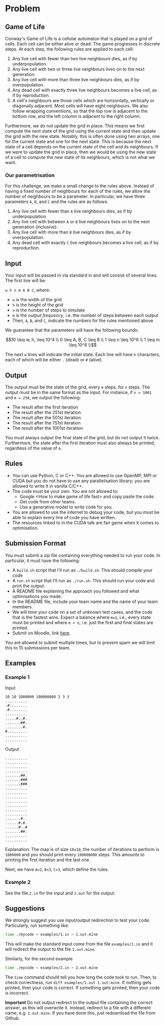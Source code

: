 # Problem
## Game of Life
Conway's Game of Life is a cellular automaton that is played on a grid of cells. Each cell can be either alive or dead. The game progresses in discrete steps. At each step, the following rules are applied to each cell:
1. Any live cell with fewer than two live neighbours dies, as if by underpopulation.
2. Any live cell with two or three live neighbours lives on to the next generation.
3. Any live cell with more than three live neighbours dies, as if by overpopulation.
4. Any dead cell with exactly three live neighbours becomes a live cell, as if by reproduction.
5. A cell's neighbours are those cells which are horizontally, vertically or diagonally adjacent. Most cells will have eight neighbours. We also follow wrapping conventions, so that the top row is adjacent to the bottom row, and the left column is adjacent to the right column.

Furthermore, we do not update the grid in place. This means we first compute the next state of the grid using the current state and then update the grid with the new state. Notably, this is often done using two arrays, one for the current state and one for the next state. This is because the next state of a cell depends on the current state of the cell and its neighbours. If we were to update the grid in place, then we would be using the new state of a cell to compute the new state of its neighbours, which is not what we want.

### Our parametrisation
For this challenge, we make a small change to the rules above. Instead of having a fixed number of neighbours for each of the rules, we allow the number of neighbours to be a parameter. In particular, we have three parameters `A`, `B`, and `C` and the rules are as follows:
1. Any live cell with fewer than `A` live neighbours dies, as if by underpopulation.
2. Any live cell with between `A` or `B` live neighbours lives on to the next generation (inclusive).
3. Any live cell with more than `B` live neighbours dies, as if by overpopulation.
4. Any dead cell with exactly `C` live neighbours becomes a live cell, as if by reproduction.
## Input
Your input will be passed in via standard in and will consist of several lines. The first line will be:


`w h n m A B C`, where:
- `w` is the width of the grid
- `h` is the height of the grid
- `n` is the number of steps to simulate
- `m` is the *output frequency*, i.e. the number of steps between each output
- Then, `A`, `B`, and `C`, indicate the numbers for the rules mentioned above

We guarantee that the parameters will have the following bounds:
```math
10 \leq w, h, \leq 10^4 \\
0 \leq A, B, C \leq 8 \\
1 \leq n \leq 10^6 \\
1 \leq m \leq 10^8 \\
```

The next `w` lines will indicate the initial state. Each line will have `h` characters, each of which will be either `.` (dead) or `#` (alive).

## Output

The output must be the state of the grid, every `m` steps, for `n` steps. The output must be in the same format as the input.
For instance, if `n = 1001` and `m = 250`, we output the following:
- The result after the first iteration
- The result after the 251st iteration
- The result after the 501st iteration
- The result after the 751st iteration
- The result after the 1001st iteration


You must always output the final state of the grid, but do not output it twice. Furthermore, the state after the first iteration must also always be printed, regardless of the value of `m`.

## Rules
- You can use Python, C or C++. You are allowed to use OpenMP, MPI or CUDA but you do not have to use any parallelisation library; you are allowed to write it in vanilla C/C++.
- The code must be your own. You are not allowed to:
  - Google \<How to make game of life fast\> and copy paste the code.
  - Get code from other teams.
  - Use a generative model to write code for you.
- You are allowed to use the internet to debug your code, but you must be able to explain every line of code you have written. 
- The resources linked to in the CUDA talk are fair game when it comes to optimisation.

## Submission Format
You must submit a zip file containing everything needed to run your code. In particular, it must have the following:
- A `build.sh` script that I'll run as `./build.sh`. This should compile your code
- A `run.sh` script that I'll run as `./run.sh`. This should run your code and print the output.
- A README file explaining the approach you followed and what optimisations you made.
- In the README file, include your team name and the name of your team members.
- We will time your code on a set of unknown test cases, and the code that is the fastest wins. Expect a balance where `m=1`, i.e., every state must be printed and where `m > n`, i.e. just the first and final states are printed.
- Submit on Moodle, link [here](https://courses.ms.wits.ac.za/moodle/mod/assign/view.php?id=21473).

You are allowed to submit multiple times, but to prevent spam we will limit this to 15 submissions per team.

## Examples
### Example 1
Input
```
10 10 1000000 100000000 2 3 3
..........
.#........
.#........
..........
.....#..#.
.......##.
........#.
#.........
..........
..........
```

Output
```
..........
..........
..........
..........
.......##.
.......###
.......###
..........
..........
..........
..........
..........
..........
..........
.......#..
......#.#.
......#..#
.......##.
..........
..........
```

Explanation:
The map is of size `10x10`, the number of iterations to perform is
`1000000` and you should print every `100000000` steps. This amounts to printing the first iteration and the last one.

Next, we have `A=2`, `B=3`, `C=3`, which define the rules.


### Example 2
See the file `2.in` for the input and `2.out` for the output.


## Suggestions
We strongly suggest you use input/output redirection to test your code. Particularly, run something like:

```bash
time ./mycode < examples/1.in > 1.out.mine
```

This will make the standard input come from the file `examples/1.in` and it will redirect the output to the file `1.out.mine`. 


Similarly, for the second example
```bash
time ./mycode < examples/2.in > 2.out.mine
```
The `time` command should tell you how long the code took to run. 
Then, to check correctness, run `diff examples/1.out 1.out.mine`. If nothing gets printed, then your code is correct. If something gets printed, then your code is incorrect.

**Important** Do not output redirect to the output file containing the correct answer, as this will overwrite it. Instead, redirect to a file with a different name, e.g. `1.out.mine`. If you have done this, just redownload the file from Github.





